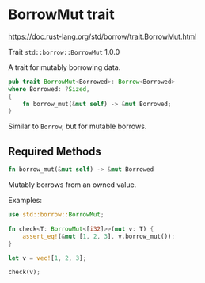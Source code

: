 # BorrowMut trait
https://doc.rust-lang.org/std/borrow/trait.BorrowMut.html

Trait `std::borrow::BorrowMut` 1.0.0

A trait for mutably borrowing data.

```rust
pub trait BorrowMut<Borrowed>: Borrow<Borrowed> 
where Borrowed: ?Sized, 
{
    fn borrow_mut(&mut self) -> &mut Borrowed;
}
```

Similar to `Borrow`, but for mutable borrows.


## Required Methods

```rust
fn borrow_mut(&mut self) -> &mut Borrowed
```

Mutably borrows from an owned value.

Examples:

```rust
use std::borrow::BorrowMut;

fn check<T: BorrowMut<[i32]>>(mut v: T) {
    assert_eq!(&mut [1, 2, 3], v.borrow_mut());
}

let v = vec![1, 2, 3];

check(v);
```